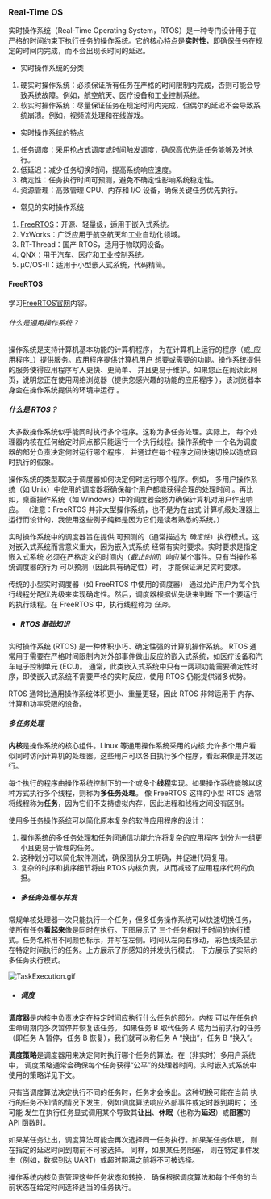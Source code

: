 ### Real-Time OS
实时操作系统（Real-Time Operating System，RTOS）是一种专门设计用于在严格的时间约束下执行任务的操作系统。它的核心特点是**实时性**，即确保任务在规定的时间内完成，而不会出现长时间的延迟。

- 实时操作系统的分类
1. 硬实时操作系统：必须保证所有任务在严格的时间限制内完成，否则可能会导致系统故障。例如，航空航天、医疗设备和工业控制系统。
2. 软实时操作系统：尽量保证任务在规定时间内完成，但偶尔的延迟不会导致系统崩溃。例如，视频流处理和在线游戏。

- 实时操作系统的特点
1. 任务调度：采用抢占式调度或时间触发调度，确保高优先级任务能够及时执行。
2. 低延迟：减少任务切换时间，提高系统响应速度。
3. 确定性：任务执行时间可预测，避免不确定性影响系统稳定性。
4. 资源管理：高效管理 CPU、内存和 I/O 设备，确保关键任务优先执行。

- 常见的实时操作系统
1. [FreeRTOS](#freertos)：开源、轻量级，适用于嵌入式系统。
2. VxWorks：广泛应用于航空航天和工业自动化领域。
3. RT-Thread：国产 RTOS，适用于物联网设备。
4. QNX：用于汽车、医疗和工业控制系统。
5. μC/OS-II：适用于小型嵌入式系统，代码精简。

#### FreeRTOS

学习[FreeRTOS官网](https://www.freertos.org/zh-cn-cmn-s "https://www.freertos.org/zh-cn-cmn-s")内容。

###### 什么是通用操作系统？

操作系统是支持计算机基本功能的计算机程序， 为在计算机上运行的程序（或_应用程序_）提供服务。应用程序提供计算机用户 想要或需要的功能。操作系统提供的服务使得应用程序写入更快、更简单、 并且更易于维护。如果您正在阅读此网页，说明您正在使用网络浏览器（提供您感兴趣的功能的应用程序 ），该浏览器本身会在操作系统提供的环境中运行 。

##### 什么是 RTOS？
大多数操作系统似乎能同时执行多个程序。这称为多任务处理。实际上， 每个处理器内核在任何给定时间点都只能运行一个执行线程。操作系统中 一个名为调度器的部分负责决定何时运行哪个程序， 并通过在每个程序之间快速切换以造成同时执行的假象。

操作系统的类型取决于调度器如何决定何时运行哪个程序。例如， 多用户操作系统（如 Unix）中使用的调度器将确保每个用户都能获得合理的处理时间 。再比如，桌面操作系统（如 Windows）中的调度器会努力确保计算机对用户作出响应。 （注意：FreeRTOS 并非大型操作系统，也不是为在台式 计算机级处理器上运行而设计的，我使用这些例子纯粹是因为它们是读者熟悉的系统。）

实时操作系统中的调度器旨在提供 可预测的（通常描述为 _确定性_）执行模式。这对嵌入式系统而言意义重大，因为嵌入式系统 经常有实时要求。实时要求是指定嵌入式系统 必须在严格定义的时间内（_截止时间_）响应某个事件。只有当操作系统调度器的行为 可以预测（因此具有确定性）时， 才能保证满足实时要求。

传统的小型实时调度器（如 FreeRTOS 中使用的调度器） 通过允许用户为每个执行线程分配优先级来实现确定性。然后，调度器根据优先级来判断 下一个要运行的执行线程。在 FreeRTOS 中，执行线程称为 _任务_。

- ##### RTOS 基础知识

实时操作系统 (RTOS) 是一种体积小巧、确定性强的计算机操作系统。 RTOS 通常用于需要在严格时间限制内对外部事件做出反应的嵌入式系统，如医疗设备和汽车电子控制单元 (ECU)。 通常，此类嵌入式系统中只有一两项功能需要确定性时序，即使嵌入式系统不需要严格的实时反应，使用 RTOS 仍能提供诸多优势。

RTOS 通常比通用操作系统体积更小、重量更轻，因此 RTOS 非常适用于 内存、计算和功率受限的设备。

##### 多任务处理

**内核**是操作系统的核心组件。Linux 等通用操作系统采用的内核 允许多个用户看似同时访问计算机的处理器。这些用户可以各自执行多个程序，看起来像是并发运行。

每个执行的程序由操作系统控制下的一个或多个**线程**实现。如果操作系统能够以这种方式执行多个线程，则称为**多任务处理**。 像 FreeRTOS 这样的小型 RTOS 通常将线程称为**任务**，因为它们不支持虚拟内存，因此进程和线程之间没有区别。

使用多任务操作系统可以简化原本复杂的软件应用程序的设计：
1. 操作系统的多任务处理和任务间通信功能允许将复杂的应用程序 划分为一组更小且更易于管理的任务。
2. 这种划分可以简化软件测试，确保团队分工明确，并促进代码复用。
3. 复杂的时序和排序细节将由 RTOS 内核负责，从而减轻了应用程序代码的负担。

- ##### 多任务处理与并发
常规单核处理器一次只能执行一个任务，但多任务操作系统可以快速切换任务， 使所有任务**看起来**像是同时在执行。下图展示了 三个任务相对于时间的执行模式。任务名称用不同颜色标示，并写在左侧。时间从左向右移动， 彩色线条显示在特定时间执行的任务。上方展示了所感知的并发执行模式， 下方展示了实际的多任务执行模式。

![TaskExecution.gif](https://www.freertos.org/media/2018/TaskExecution.gif)

- ##### 调度

**调度器**是内核中负责决定在特定时间应执行什么任务的部分。内核 可以在任务的生命周期内多次暂停并恢复该任务。 如果任务 B 取代任务 A 成为当前执行的任务 （即任务 A 暂停，任务 B 恢复），我们就可以称任务 A “换出”，任务 B “换入”。

**调度策略**是调度器用来决定何时执行哪个任务的算法。在（非实时）多用户系统中， 调度策略通常会确保每个任务获得“公平”的处理器时间。实时嵌入式系统中使用的策略详见下文。

只有当调度算法决定执行不同的任务时，任务才会换出。这种切换可能在当前 执行的任务不知情的情况下发生，例如调度算法响应外部事件或定时器到期时； 还可能 发生在执行任务显式调用某个导致其**让出**、**休眠**（也称为**延迟**）或**阻塞**的 API 函数时。

如果某任务让出，调度算法可能会再次选择同一任务执行。如果某任务休眠， 则在指定的延迟时间到期前不可被选择。 同样，如果某任务阻塞， 则在特定事件发生（例如，数据到达 UART）或超时期满之前将不可被选择。

操作系统内核负责管理这些任务状态和转换， 确保根据调度算法和每个任务的当前状态在给定时间选择适当的任务执行。
